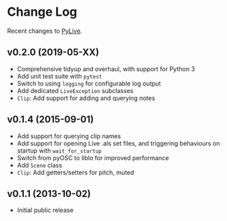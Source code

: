 # Change Log

Recent changes to [PyLive](https://www.github.com/ideoforms/pylive).

## v0.2.0 (2019-05-XX)

 - Comprehensive tidyup and overhaul, with support for Python 3
 - Add unit test suite with `pytest`
 - Switch to using `logging` for configurable log output
 - Add dedicated `LiveException` subclasses
 - `Clip`: Add support for adding and querying notes

## v0.1.4 (2015-09-01)

 - Add support for querying clip names
 - Add support for opening Live .als set files, and triggering behaviours on startup with `wait_for_startup`
 - Switch from pyOSC to liblo for improved performance
 - Add `Scene` class
 - `Clip`: Add getters/setters for pitch, muted

## v0.1.1 (2013-10-02)

 - Initial public release
